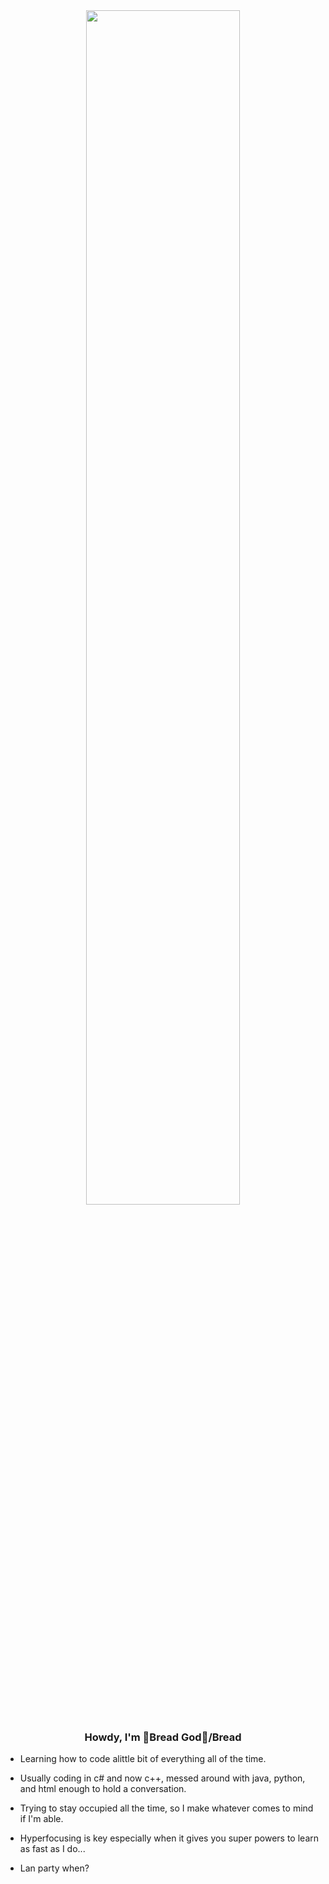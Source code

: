 
<div align="center">
<img src="https://user-images.githubusercontent.com/109131363/210083705-780717ad-0a26-4839-a365-04bdde8fade5.png" align="center" style="width: 70%"/>
</div>

### <div align="center">Howdy, I'm 🍞Bread God🍞/Bread
  

<div>

- Learning how to code alittle bit of everything all of the time.

- Usually coding in c# and now c++, messed around with java, python, and html enough to hold a conversation.

- Trying to stay occupied all the time, so I make whatever comes to mind if I'm able.

- Hyperfocusing is key especially when it gives you super powers to learn as fast as I do...

- Lan party when?
</div>
